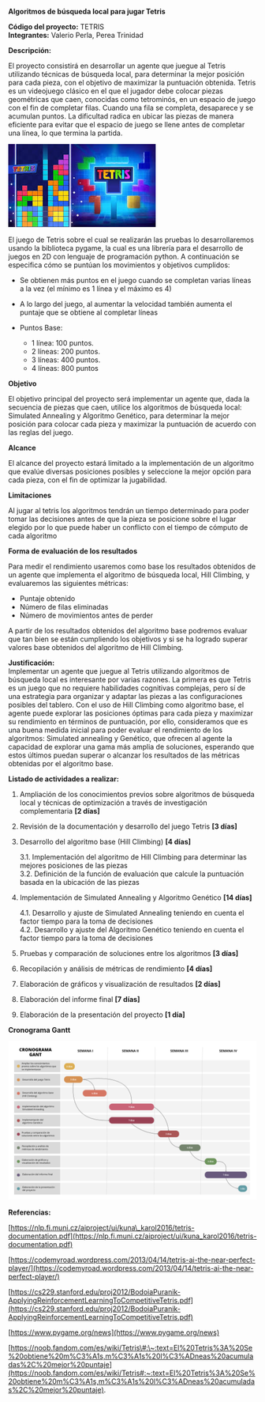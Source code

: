 **Algoritmos de búsqueda local  para jugar Tetris** 

**Código del proyecto:** TETRIS  
**Integrantes:** Valerio Perla, Perea Trinidad

**Descripción:**

El proyecto consistirá en desarrollar un agente que juegue al Tetris utilizando técnicas de búsqueda local, para determinar la mejor posición para cada pieza, con el objetivo de maximizar la puntuación obtenida. Tetris es un videojuego clásico en el que el jugador debe colocar piezas geométricas que caen, conocidas como tetrominós, en un espacio de juego con el fin de completar filas. Cuando una fila se completa, desaparece y se acumulan puntos. La dificultad radica en ubicar las piezas de manera eficiente para evitar que el espacio de juego se llene antes de completar una línea, lo que termina la partida.

![](https://github.com/Perlaval/ia-uncuyo-2024/raw/main/proyecto_final/images/juego.jpg)

El juego de Tetris sobre el cual se realizarán las pruebas lo desarrollaremos usando la biblioteca pygame, la cual es una librería para el desarrollo de juegos en 2D con lenguaje de programación python. A continuación se especifica cómo se puntúan los movimientos y objetivos cumplidos:

- Se obtienen más puntos en el juego cuando se completan varias líneas a la vez (el mínimo es 1 línea y el máximo es 4\)

- A lo largo del juego, al aumentar la velocidad también aumenta el puntaje que se obtiene al completar líneas

* Puntos Base:

  - 1 línea: 100 puntos.   
  - 2 líneas: 200 puntos.   
  - 3 líneas: 400 puntos.   
  - 4 líneas: 800 puntos

**Objetivo**

El objetivo principal del proyecto será implementar un agente que, dada la secuencia de piezas que caen, utilice los algoritmos de búsqueda local: Simulated Annealing y Algoritmo Genético, para determinar la mejor posición para colocar cada pieza y maximizar la puntuación de acuerdo con las reglas del juego.

**Alcance**

 El alcance del proyecto estará limitado a la implementación de un algoritmo que evalúe diversas posiciones posibles y seleccione la mejor opción para cada pieza, con el fin de optimizar la jugabilidad.

**Limitaciones**

Al jugar al tetris los algoritmos tendrán un tiempo determinado para poder tomar las decisiones antes de que la pieza se posicione sobre el lugar elegido por lo que puede haber un conflicto con el tiempo de cómputo de cada algoritmo 

**Forma de evaluación de los resultados** 

Para medir el rendimiento usaremos como base los resultados obtenidos de un agente que implementa el algoritmo de búsqueda local, Hill Climbing, y evaluaremos las siguientes métricas:

- Puntaje obtenido   
- Número de filas eliminadas  
- Número de movimientos antes de perder

A partir de los resultados obtenidos del algoritmo base podremos evaluar que tan bien se están cumpliendo los objetivos y si se ha logrado superar valores base obtenidos del algoritmo de Hill Climbing.

**Justificación:**  
Implementar un agente que juegue al Tetris utilizando algoritmos de búsqueda local es interesante por varias razones. La primera es que Tetris es un juego que no requiere habilidades cognitivas complejas, pero sí de una estrategia para organizar y adaptar las piezas a las configuraciones posibles del tablero. Con el uso de Hill Climbing como algoritmo base, el agente puede explorar las posiciones óptimas para cada pieza y maximizar su rendimiento en términos de puntuación, por ello, consideramos que es una buena medida inicial para poder evaluar el rendimiento de los algoritmos: Simulated annealing y Genético, que ofrecen al agente la capacidad de explorar una gama más amplia de soluciones, esperando que estos últimos puedan superar o alcanzar los resultados de las métricas obtenidas por el algoritmo base.

**Listado de actividades a realizar:**

1. Ampliación de los conocimientos previos sobre algoritmos de búsqueda local y técnicas de optimización a través de investigación complementaria **\[2 días\]**  
2. Revisión de la documentación y desarrollo del juego Tetris **\[3 días\]**  
3. Desarrollo del algoritmo base (Hill Climbing) **\[4 días\]** 

   3.1. Implementación del algoritmo de Hill Climbing para determinar las mejores posiciones de las piezas  
   3.2. Definición de la función de evaluación que calcule la puntuación basada en la ubicación de las piezas 

4. Implementación de Simulated Annealing y Algoritmo Genético **\[14 días\]**

   4.1. Desarrollo y ajuste de Simulated Annealing teniendo en cuenta el factor tiempo para la toma de decisiones  
   4.2. Desarrollo y ajuste del Algoritmo Genético teniendo en cuenta el factor tiempo para la toma de decisiones 

5. Pruebas y comparación de soluciones entre los algoritmos **\[3 días\]**  
6. Recopilación y análisis de métricas de rendimiento **\[4 días\]**  
7. Elaboración de gráficos y visualización de resultados **\[2 días\]**  
8. Elaboración del informe final **\[7 días\]**  
9. Elaboración de la presentación del proyecto **\[1 día\]**

**Cronograma Gantt**

![](https://github.com/Perlaval/ia-uncuyo-2024/raw/main/proyecto_final/images/cronogramaGantt.png)

**Referencias:**

[https://nlp.fi.muni.cz/aiproject/ui/kuna\_karol2016/tetris-documentation.pdf](https://nlp.fi.muni.cz/aiproject/ui/kuna_karol2016/tetris-documentation.pdf)

[https://codemyroad.wordpress.com/2013/04/14/tetris-ai-the-near-perfect-player/](https://codemyroad.wordpress.com/2013/04/14/tetris-ai-the-near-perfect-player/)

[https://cs229.stanford.edu/proj2012/BodoiaPuranik-ApplyingReinforcementLearningToCompetitiveTetris.pdf](https://cs229.stanford.edu/proj2012/BodoiaPuranik-ApplyingReinforcementLearningToCompetitiveTetris.pdf)

[https://www.pygame.org/news](https://www.pygame.org/news)

[https://noob.fandom.com/es/wiki/Tetris\#:\~:text=El%20Tetris%3A%20Se%20obtiene%20m%C3%A1s,m%C3%A1s%20l%C3%ADneas%20acumuladas%2C%20mejor%20puntaje](https://noob.fandom.com/es/wiki/Tetris#:~:text=El%20Tetris%3A%20Se%20obtiene%20m%C3%A1s,m%C3%A1s%20l%C3%ADneas%20acumuladas%2C%20mejor%20puntaje).

